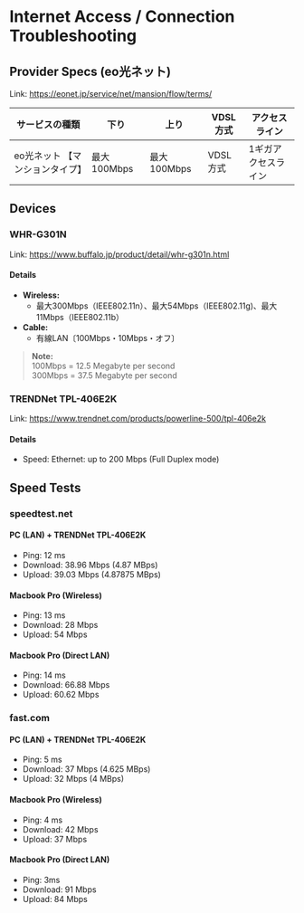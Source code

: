# Internet Access / Connection Troubleshooting

## Provider Specs (eo光ネット)

Link: https://eonet.jp/service/net/mansion/flow/terms/

|サービスの種類            | 下り         | 上り        | VDSL方式 | アクセスライン     |
|-----------------------|------------| -----------|----------|----------------|
|eo光ネット 【マンションタイプ】 | 最大100Mbps | 最大100Mbps | VDSL方式 | 1ギガアクセスライン |

## Devices

### WHR-G301N

Link: https://www.buffalo.jp/product/detail/whr-g301n.html

#### Details

- **Wireless:**
  + 最大300Mbps（IEEE802.11n）、最大54Mbps（IEEE802.11g)、最大11Mbps（IEEE802.11b）
- **Cable:**
  + 有線LAN〔100Mbps・10Mbps・オフ〕

> __Note:__  
> 100Mbps = 12.5 Megabyte per second  
> 300Mbps = 37.5 Megabyte per second  


### TRENDNet TPL-406E2K

Link: https://www.trendnet.com/products/powerline-500/tpl-406e2k

#### Details

- Speed: Ethernet: up to 200 Mbps (Full Duplex mode)

## Speed Tests

### speedtest.net

#### PC (LAN) + TRENDNet TPL-406E2K

- Ping: 12 ms
- Download: 38.96 Mbps (4.87 MBps)
- Upload: 39.03 Mbps (4.87875 MBps)

#### Macbook Pro (Wireless)

- Ping: 13 ms
- Download: 28 Mbps
- Upload: 54 Mbps

#### Macbook Pro (Direct LAN)

- Ping: 14 ms
- Download: 66.88 Mbps
- Upload: 60.62 Mbps

### fast.com

#### PC (LAN) + TRENDNet TPL-406E2K

- Ping: 5 ms
- Download: 37 Mbps (4.625 MBps)
- Upload: 32 Mbps (4 MBps)

#### Macbook Pro (Wireless)

- Ping: 4 ms
- Download: 42 Mbps
- Upload: 37 Mbps

#### Macbook Pro (Direct LAN)

- Ping: 3ms
- Download: 91 Mbps
- Upload: 84 Mbps




